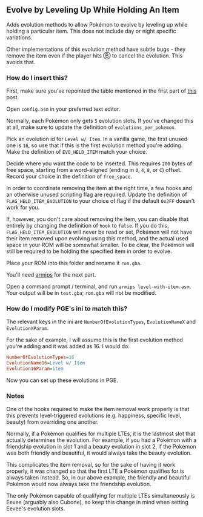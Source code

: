 ## Evolve by Leveling Up While Holding An Item

Adds evolution methods to allow Pokémon to evolve by leveling up while holding a particular item. This does not include day or night specific variations.

Other implementations of this evolution method have subtle bugs - they remove the item even if the player hits Ⓑ to cancel the evolution. This avoids that.

### How do I insert this?

First, make sure you've repointed the table mentioned in the first part of [this](https://www.pokecommunity.com/showpost.php?p=8309246&postcount=1) post.

Open `config.asm` in your preferred text editor.

Normally, each Pokémon only gets `5` evolution slots. If you've changed this at all, make sure to update the definition of `evolutions_per_pokemon`.

Pick an evolution id for `Level w/ Item`. In a vanilla game, the first unused one is `16`, so use that if this is the first evolution method you're adding. Make the definition of `EVO_HELD_ITEM` match your choice.

Decide where you want the code to be inserted. This requires `200` bytes of free space, starting from a word-aligned (ending in `0`, `4`, `8`, or `C`) offset. Record your choice in the definition of `free_space`.

In order to coordinate removing the item at the right time, a few hooks and an otherwise unused scripting flag are required. Update the definition of `FLAG_HELD_ITEM_EVOLUTION` to your choice of flag if the default `0x2FF` doesn't work for you.

If, however, you don't care about removing the item, you can disable that entirely by changing the definition of `hook` to `false`. If you do this, `FLAG_HELD_ITEM_EVOLUTION` will never be read or set, Pokémon will not have their item removed upon evolving using this method, and the actual used space in your ROM will be somewhat smaller. To be clear, the Pokémon will still be required to be holding the specified item in order to evolve.

Place your ROM into this folder and rename it `rom.gba`.

You'll need [armips](https://github.com/Kingcom/armips) for the next part.

Open a command prompt / terminal, and run `armips level-with-item.asm`. Your output will be in `test.gba`; `rom.gba` will not be modified.

### How do I modify PGE's ini to match this?

The relevant keys in the ini are `NumberOfEvolutionTypes`, `EvolutionNameX` and `EvolutionXParam`.

For the sake of example, I will assume this is the first evolution method you're adding and it was added as 16. I would do:

```ini
NumberOfEvolutionTypes=16
EvolutionName16=Level w/ Item
Evolution16Param=item
```

Now you can set up these evolutions in PGE.

### Notes

One of the hooks required to make the item removal work properly is that this prevents level-triggered evolutions (e.g. happiness, specific level, beauty) from overriding one another.

Normally, if a Pokémon qualifies for multiple LTEs, it is the lastmost slot that actually determines the evolution. For example, if you had a Pokémon with a friendship evolution in slot 1 and a beauty evolution in slot 2, if the Pokémon was both friendly and beautiful, it would always take the beauty evolution.

This complicates the item removal, so for the sake of having it work properly, it was changed so that the first LTE a Pokémon qualifies for is always taken instead. So, in our above example, the friendly and beautiful Pokémon would now always take the friendship evolution.

The only Pokémon capable of qualifying for multiple LTEs simultaneously is Eevee (arguably also Cubone), so keep this change in mind when setting Eevee's evolution slots.